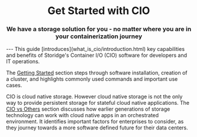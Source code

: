 <center><h1>Get Started with CIO</h1></center>
<center><h3>We have a storage solution for you - no matter where you are in your containerization journey</h3></center>
---
This guide [introduces](what_is_cio/introduction.html) key capabilities and benefits of Storidge's Container I/O (CIO) software for developers and IT operations. 

The [Getting Started](/getting_started/install.html) section steps through software installation, creation of a cluster, and highlights commonly used commands and important use cases.

CIO is cloud native storage. However cloud native storage is not the only way to provide persistent storage for stateful cloud native applications. The [CIO vs Others](cio_vs_others/overview.html) section discusses how earlier generations of storage technology can work with cloud native apps in an orchestrated environment. It identifies important factors for enterprises to consider, as they journey towards a more software defined future for their data centers.

